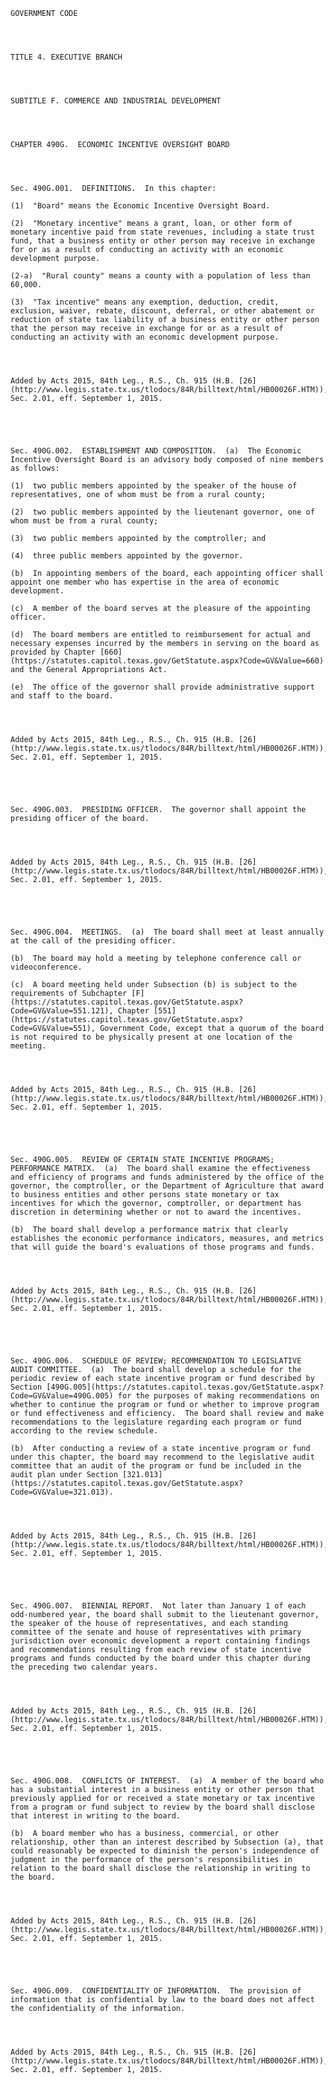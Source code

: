 ﻿
    
    
    	
    					
    
    
    GOVERNMENT CODE
    
      
    
    
    TITLE 4. EXECUTIVE BRANCH
    
      
    
    
    SUBTITLE F. COMMERCE AND INDUSTRIAL DEVELOPMENT
    
      
    
    
    CHAPTER 490G.  ECONOMIC INCENTIVE OVERSIGHT BOARD
    
      
    
    
    Sec. 490G.001.  DEFINITIONS.  In this chapter:
    
    (1)  "Board" means the Economic Incentive Oversight Board.
    
    (2)  "Monetary incentive" means a grant, loan, or other form of monetary incentive paid from state revenues, including a state trust fund, that a business entity or other person may receive in exchange for or as a result of conducting an activity with an economic development purpose.
    
    (2-a)  "Rural county" means a county with a population of less than 60,000.
    
    (3)  "Tax incentive" means any exemption, deduction, credit, exclusion, waiver, rebate, discount, deferral, or other abatement or reduction of state tax liability of a business entity or other person that the person may receive in exchange for or as a result of conducting an activity with an economic development purpose.
    
    
    
    
    Added by Acts 2015, 84th Leg., R.S., Ch. 915 (H.B. [26](http://www.legis.state.tx.us/tlodocs/84R/billtext/html/HB00026F.HTM)), Sec. 2.01, eff. September 1, 2015.
    
    
    
    
    
    Sec. 490G.002.  ESTABLISHMENT AND COMPOSITION.  (a)  The Economic Incentive Oversight Board is an advisory body composed of nine members as follows:
    
    (1)  two public members appointed by the speaker of the house of representatives, one of whom must be from a rural county;
    
    (2)  two public members appointed by the lieutenant governor, one of whom must be from a rural county;
    
    (3)  two public members appointed by the comptroller; and
    
    (4)  three public members appointed by the governor.
    
    (b)  In appointing members of the board, each appointing officer shall appoint one member who has expertise in the area of economic development.
    
    (c)  A member of the board serves at the pleasure of the appointing officer.
    
    (d)  The board members are entitled to reimbursement for actual and necessary expenses incurred by the members in serving on the board as provided by Chapter [660](https://statutes.capitol.texas.gov/GetStatute.aspx?Code=GV&Value=660) and the General Appropriations Act.
    
    (e)  The office of the governor shall provide administrative support and staff to the board.
    
    
    
    
    Added by Acts 2015, 84th Leg., R.S., Ch. 915 (H.B. [26](http://www.legis.state.tx.us/tlodocs/84R/billtext/html/HB00026F.HTM)), Sec. 2.01, eff. September 1, 2015.
    
    
    
    
    
    Sec. 490G.003.  PRESIDING OFFICER.  The governor shall appoint the presiding officer of the board.
    
    
    
    
    Added by Acts 2015, 84th Leg., R.S., Ch. 915 (H.B. [26](http://www.legis.state.tx.us/tlodocs/84R/billtext/html/HB00026F.HTM)), Sec. 2.01, eff. September 1, 2015.
    
    
    
    
    
    Sec. 490G.004.  MEETINGS.  (a)  The board shall meet at least annually at the call of the presiding officer.
    
    (b)  The board may hold a meeting by telephone conference call or videoconference.
    
    (c)  A board meeting held under Subsection (b) is subject to the requirements of Subchapter [F](https://statutes.capitol.texas.gov/GetStatute.aspx?Code=GV&Value=551.121), Chapter [551](https://statutes.capitol.texas.gov/GetStatute.aspx?Code=GV&Value=551), Government Code, except that a quorum of the board is not required to be physically present at one location of the meeting.
    
    
    
    
    Added by Acts 2015, 84th Leg., R.S., Ch. 915 (H.B. [26](http://www.legis.state.tx.us/tlodocs/84R/billtext/html/HB00026F.HTM)), Sec. 2.01, eff. September 1, 2015.
    
    
    
    
    
    Sec. 490G.005.  REVIEW OF CERTAIN STATE INCENTIVE PROGRAMS; PERFORMANCE MATRIX.  (a)  The board shall examine the effectiveness and efficiency of programs and funds administered by the office of the governor, the comptroller, or the Department of Agriculture that award to business entities and other persons state monetary or tax incentives for which the governor, comptroller, or department has discretion in determining whether or not to award the incentives.
    
    (b)  The board shall develop a performance matrix that clearly establishes the economic performance indicators, measures, and metrics that will guide the board's evaluations of those programs and funds.
    
    
    
    
    Added by Acts 2015, 84th Leg., R.S., Ch. 915 (H.B. [26](http://www.legis.state.tx.us/tlodocs/84R/billtext/html/HB00026F.HTM)), Sec. 2.01, eff. September 1, 2015.
    
    
    
    
    
    Sec. 490G.006.  SCHEDULE OF REVIEW; RECOMMENDATION TO LEGISLATIVE AUDIT COMMITTEE.  (a)  The board shall develop a schedule for the periodic review of each state incentive program or fund described by Section [490G.005](https://statutes.capitol.texas.gov/GetStatute.aspx?Code=GV&Value=490G.005) for the purposes of making recommendations on whether to continue the program or fund or whether to improve program or fund effectiveness and efficiency.  The board shall review and make recommendations to the legislature regarding each program or fund according to the review schedule.
    
    (b)  After conducting a review of a state incentive program or fund under this chapter, the board may recommend to the legislative audit committee that an audit of the program or fund be included in the audit plan under Section [321.013](https://statutes.capitol.texas.gov/GetStatute.aspx?Code=GV&Value=321.013).
    
    
    
    
    Added by Acts 2015, 84th Leg., R.S., Ch. 915 (H.B. [26](http://www.legis.state.tx.us/tlodocs/84R/billtext/html/HB00026F.HTM)), Sec. 2.01, eff. September 1, 2015.
    
    
    
    
    
    Sec. 490G.007.  BIENNIAL REPORT.  Not later than January 1 of each odd-numbered year, the board shall submit to the lieutenant governor, the speaker of the house of representatives, and each standing committee of the senate and house of representatives with primary jurisdiction over economic development a report containing findings and recommendations resulting from each review of state incentive programs and funds conducted by the board under this chapter during the preceding two calendar years.
    
    
    
    
    Added by Acts 2015, 84th Leg., R.S., Ch. 915 (H.B. [26](http://www.legis.state.tx.us/tlodocs/84R/billtext/html/HB00026F.HTM)), Sec. 2.01, eff. September 1, 2015.
    
    
    
    
    
    Sec. 490G.008.  CONFLICTS OF INTEREST.  (a)  A member of the board who has a substantial interest in a business entity or other person that previously applied for or received a state monetary or tax incentive from a program or fund subject to review by the board shall disclose that interest in writing to the board.
    
    (b)  A board member who has a business, commercial, or other relationship, other than an interest described by Subsection (a), that could reasonably be expected to diminish the person's independence of judgment in the performance of the person's responsibilities in relation to the board shall disclose the relationship in writing to the board.
    
    
    
    
    Added by Acts 2015, 84th Leg., R.S., Ch. 915 (H.B. [26](http://www.legis.state.tx.us/tlodocs/84R/billtext/html/HB00026F.HTM)), Sec. 2.01, eff. September 1, 2015.
    
    
    
    
    
    Sec. 490G.009.  CONFIDENTIALITY OF INFORMATION.  The provision of information that is confidential by law to the board does not affect the confidentiality of the information.
    
    
    
    
    Added by Acts 2015, 84th Leg., R.S., Ch. 915 (H.B. [26](http://www.legis.state.tx.us/tlodocs/84R/billtext/html/HB00026F.HTM)), Sec. 2.01, eff. September 1, 2015.
    
    
    
    
    				
